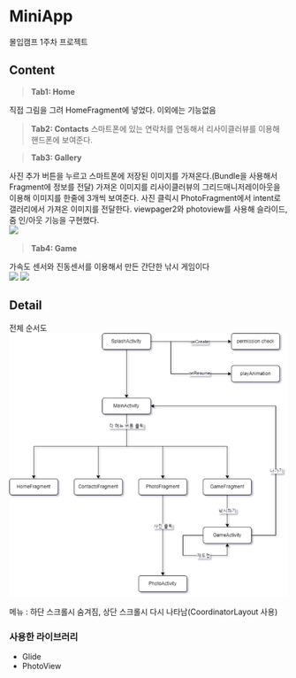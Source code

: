 # MiniApp

몰입캠프 1주차 프로젝트

## Content 

>**Tab1: Home**   

직접 그림을 그려 HomeFragment에 넣었다. 이외에는 기능없음

> **Tab2: Contacts**
스마트폰에 있는 연락처를 연동해서 리사이클러뷰를 이용해 핸드폰에 보여준다.


> **Tab3: Gallery**

사진 추가 버튼을 누르고 스마트폰에 저장된 이미지를 가져온다.(Bundle을 사용해서 Fragment에 정보를 전달)
가져온 이미지를 리사이클러뷰의 그리드매니저레이아웃을 이용해 이미지를 한줄에 3개씩 보여준다.
사진 클릭시 PhotoFragment에서 intent로 갤러리에서 가져온 이미지를 전달한다. viewpager2와 photoview를 사용해 슬라이드, 줌 인/아웃 기능을 구현했다.   
<img src="https://user-images.githubusercontent.com/77565951/148003792-34658228-c9c8-46f8-9162-7dd76c4cd64e.gif"/>

> **Tab4: Game**

가속도 센서와 진동센서를 이용해서 만든 간단한 낚시 게임이다   
<img src="https://user-images.githubusercontent.com/77565951/148007584-b501974d-41f2-48f5-8a65-83747c73e4d1.gif"/>
<img src="https://user-images.githubusercontent.com/77565951/148007625-130e7725-9ab8-47b4-b73d-b8b96e9375ae.gif"/>

## Detail

전체 순서도   
<img src="./files/flowchart.png"/>   

메뉴 : 하단 스크롤시 숨겨짐, 상단 스크롤시 다시 나타남(CoordinatorLayout 사용)

### 사용한 라이브러리

- Glide   
- PhotoView



